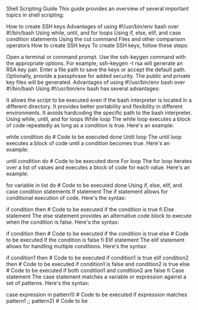 Shell Scripting Guide
This guide provides an overview of several important topics in shell scripting:

How to create SSH keys
Advantages of using #!/usr/bin/env bash over #!/bin/bash
Using while, until, and for loops
Using if, else, elif, and case condition statements
Using the cut command
Files and other comparison operators
How to create SSH keys
To create SSH keys, follow these steps:

Open a terminal or command prompt.
Use the ssh-keygen command with the appropriate options. For example, ssh-keygen -t rsa will generate an RSA key pair.
Enter a file path to save the keys or accept the default path.
Optionally, provide a passphrase for added security.
The public and private key files will be generated.
Advantages of using #!/usr/bin/env bash over #!/bin/bash
Using #!/usr/bin/env bash has several advantages:

It allows the script to be executed even if the bash interpreter is located in a different directory.
It provides better portability and flexibility in different environments.
It avoids hardcoding the specific path to the bash interpreter.
Using while, until, and for loops
While loop
The while loop executes a block of code repeatedly as long as a condition is true. Here's an example:

while condition
do
    # Code to be executed
done
Until loop
The until loop executes a block of code until a condition becomes true. Here's an example:

until condition
do
    # Code to be executed
done
For loop
The for loop iterates over a list of values and executes a block of code for each value. Here's an example:

for variable in list
do
    # Code to be executed
done
Using if, else, elif, and case condition statements
If statement
The if statement allows for conditional execution of code. Here's the syntax:

if condition
then
    # Code to be executed if the condition is true
fi
Else statement
The else statement provides an alternative code block to execute when the condition is false. Here's the syntax:

if condition
then
    # Code to be executed if the condition is true
else
    # Code to be executed if the condition is false
fi
Elif statement
The elif statement allows for handling multiple conditions. Here's the syntax:

if condition1
then
    # Code to be executed if condition1 is true
elif condition2
then
    # Code to be executed if condition1 is false and condition2 is true
else
    # Code to be executed if both condition1 and condition2 are false
fi
Case statement
The case statement matches a variable or expression against a set of patterns. Here's the syntax:

case expression in
    pattern1)
        # Code to be executed if expression matches pattern1
        ;;
    pattern2)
        # Code to be
